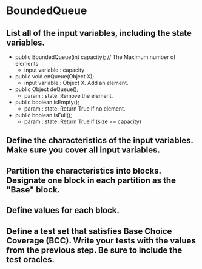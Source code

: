 # BoundedQueue
## List all of the input variables, including the state variables.
-   public BoundedQueue(int capacity); // The Maximum number of elements
	- input variable : capacity
-   public void enQueue(Object X);
	- input variable : Object X. Add an element.
-   public Object deQueue();
	- param : state. Remove the element.
-   public boolean isEmpty();
	- param : state. Return True if no element.
-   public boolean isFull();
	- param : state. Return True if (size == capacity)
  
## Define the characteristics of the input variables. Make sure you cover all input variables.
## Partition the characteristics into blocks. Designate one block in each partition as the "Base" block.
## Define values for each block.
## Define a test set that satisfies Base Choice Coverage (BCC). Write your tests with the values from the previous step. Be sure to include the test oracles.
